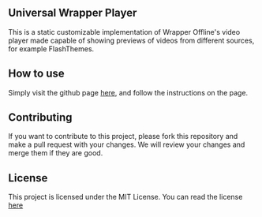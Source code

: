 ## Universal Wrapper Player
This is a static customizable implementation of Wrapper Offline's video player made capable of showing previews of videos from different sources, for example FlashThemes.

## How to use
Simply visit the github page [here](https://wrapperoffline.github.io/Universal-Wrapper-Player/), and follow the instructions on the page.

## Contributing
If you want to contribute to this project, please fork this repository and make a pull request with your changes. We will review your changes and merge them if they are good.

## License
This project is licensed under the MIT License. You can read the license [here](https://github.com/GoExport/Universal-Wrapper-Player/blob/master/LICENSE)